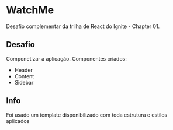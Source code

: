 # WatchMe

Desafio complementar da trilha de React do Ignite - Chapter 01.

## Desafio

Componetizar a aplicação.
Componentes criados:
- Header
- Content
- Sidebar

## Info
Foi usado um template disponibilizado com toda estrutura e estilos aplicados